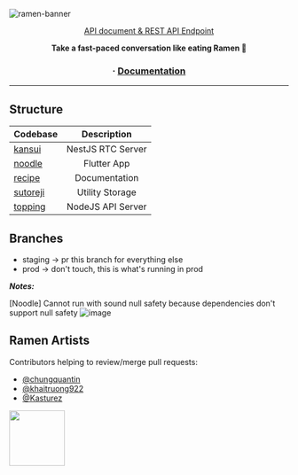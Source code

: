 ![ramen-banner](https://user-images.githubusercontent.com/56880684/113566959-e0928b00-9637-11eb-938a-3dcc82f961b1.png)

<p align="center">
<a href="https://ramen-server.herokuapp.com/api">API document & REST API Endpoint</a>
</p>

<p align="center">
  <strong>Take a fast-paced conversation like eating Ramen 🍜</strong>
</p>

<h3 align="center">
  <span> · </span>
  <a href="./recipe/README.MD">Documentation</a>
</h3>

---

## Structure

| Codebase             |    Description    |
| :------------------- | :---------------: |
| [kansui](kansui)     | NestJS RTC Server |
| [noodle](noodle)     |    Flutter App    |
| [recipe](recipe)     |   Documentation   |
| [sutoreji](sutoreji) |  Utility Storage  |
| [topping](topping)   | NodeJS API Server |

## Branches

- staging -> pr this branch for everything else
- prod -> don't touch, this is what's running in prod

**_Notes:_**

[Noodle] Cannot run with sound null safety because dependencies don't support null safety
![image](https://user-images.githubusercontent.com/56880684/113985176-1624b780-9876-11eb-9be7-342ca98b7235.png)


## Ramen Artists

Contributors helping to review/merge pull requests:

- [@chungquantin](https://github.com/chungquantin)
- [@khaitruong922](https://github.com/khaitruong922)
- [@Kasturez](https://github.com/Kasturez)

<img src="https://media.giphy.com/media/xTiQyhBXTPwqvmURAQ/giphy.gif" width="100"/>
